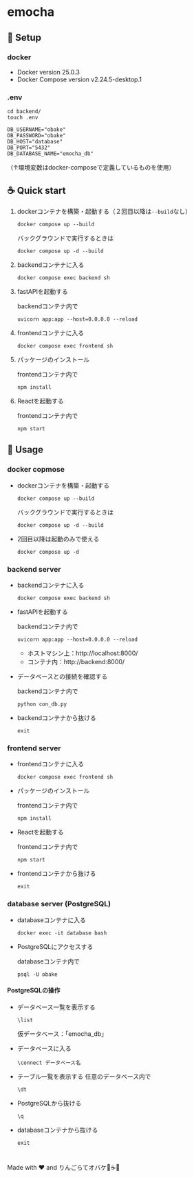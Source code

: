 # emocha

## 🍏 Setup
### docker
* Docker version 25.0.3
* Docker Compose version v2.24.5-desktop.1

### .env
```
cd backend/
touch .env
```

```
DB_USERNAME="obake"
DB_PASSWORD="obake"
DB_HOST="database"
DB_PORT="5432"
DB_DATABASE_NAME="emocha_db"
```
（↑環境変数はdocker-composeで定義しているものを使用）

## ☕ Quick start
1. dockerコンテナを構築・起動する（２回目以降は`--build`なし）
    ```
    docker compose up --build
    ```
    バックグラウンドで実行するときは
    ```
    docker compose up -d --build
    ```

2. backendコンテナに入る
    ```
    docker compose exec backend sh
    ```

3. fastAPIを起動する

    backendコンテナ内で
    ```
    uvicorn app:app --host=0.0.0.0 --reload
    ```

4. frontendコンテナに入る
    ```
    docker compose exec frontend sh
    ```
5. パッケージのインストール

    frontendコンテナ内で
    ```
    npm install
    ```

6. Reactを起動する

    frontendコンテナ内で
    ```
    npm start
    ```


## 👻 Usage
### docker copmose
* dockerコンテナを構築・起動する
    ```
    docker compose up --build
    ```
    バックグラウンドで実行するときは
    ```
    docker compose up -d --build
    ```
* 2回目以降は起動のみで使える
    ```
    docker compose up -d
    ```

### backend server
* backendコンテナに入る
    ```
    docker compose exec backend sh
    ```
* fastAPIを起動する

    backendコンテナ内で
    ```
    uvicorn app:app --host=0.0.0.0 --reload
    ```
    * ホストマシン上：http://localhost:8000/
    * コンテナ内：http://backend:8000/

* データベースとの接続を確認する

    backendコンテナ内で
    ```
    python con_db.py
    ```

* backendコンテナから抜ける
    ```
    exit
    ```

### frontend server
* frontendコンテナに入る
    ```
    docker compose exec frontend sh
    ```
* パッケージのインストール

    frontendコンテナ内で
    ```
    npm install
    ```

* Reactを起動する

    frontendコンテナ内で
    ```
    npm start
    ```

* frontendコンテナから抜ける
    ```
    exit
    ```

### database server (PostgreSQL)
* databaseコンテナに入る
    ```
    docker exec -it database bash
    ```

* PostgreSQLにアクセスする

    databaseコンテナ内で
    ```
    psql -U obake
    ```

#### PostgreSQLの操作
* データベース一覧を表示する
    ```
    \list
    ```
    仮データベース：「emocha_db」

* データベースに入る
    ```
    \connect データベース名
    ```

* テーブル一覧を表示する
    任意のデータベース内で
    ```
    \dt
    ```

* PostgreSQLから抜ける
    ```
    \q
    ```

* databaseコンテナから抜ける
    ```
    exit
    ```

#
Made with ❤️ and りんごらてオバケ🍏☕👻